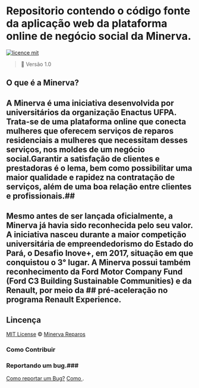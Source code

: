 # Repositorio contendo o código fonte da aplicação web da plataforma online de negócio social da Minerva.

[![licence mit](https://img.shields.io/badge/licence-MIT-blue.svg)](https://github.com/afonsopacifer/open-source-boilerplate/blob/master/LICENSE.md)

> :rocket: Versão 1.0

## O que é a Minerva?

## A Minerva é uma iniciativa desenvolvida por universitários da organização Enactus UFPA. Trata-se de uma plataforma online que conecta mulheres que oferecem serviços de reparos residenciais a mulheres que necessitam desses serviços, nos moldes de um negócio social.Garantir a satisfação de clientes e prestadoras é o lema, bem como possibilitar uma maior qualidade e rapidez na contratação de serviços, além de uma boa relação entre clientes e profissionais.##

## Mesmo antes de ser lançada oficialmente, a Minerva já havia sido reconhecida pelo seu valor. A iniciativa nasceu durante a maior competição universitária de empreendedorismo do Estado do Pará, o Desafio Inove+, em 2017, situação em que conquistou o 3° lugar. A Minerva possui também reconhecimento da Ford Motor Company Fund (Ford C3 Building Sustainable Communities) e da Renault, por meio da ## pré-aceleração no programa Renault Experience. ##

## Lincença
[MIT License](https://github.com/afonsopacifer/open-source-boilerplate/blob/master/LICENSE.md) © [Minerva Reparos](http://minervareparos.com/)

### Como Contribuir ###
### Reportando um bug.###
[Como reportar um Bug?](https://github.com/RonanUFPa/minerva-plataforma/blob/master/.github/ISSUE_TEMPLATE/bug_report.md)
[Como ](https://github.com/afonsopacifer/open-source-boilerplate/blob/master/CONTRIBUTING.md).

